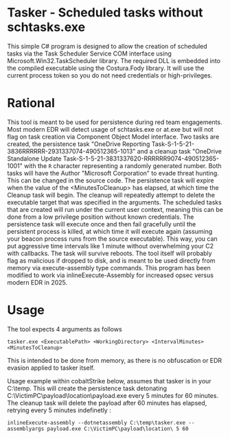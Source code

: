 # Tasker - Scheduled tasks without schtasks.exe
This simple C# program is designed to allow the creation of scheduled tasks via the Task Scheduler Service COM interface using Microsoft.Win32.TaskScheduler library. The required DLL is embedded into the compiled executable using the Costura.Fody library. It will use the current process token so you do not need credentials or high-privileges.

# Rational
This tool is meant to be used for persistence during red team engagements. Most modern EDR will detect usage of schtasks.exe or at.exe but will not flag on task creation via Component Object Model interface. Two tasks are created, the persistence task "OneDrive Reporting Task-S-1-5-21-3836RRRRRR-2931337074-490512365-1013" and a cleanup task "OneDrive Standalone Update Task-S-1-5-21-3831337620-RRRRRR9074-490512365-1001" with the ```R``` character representing a randomly generated number. Both tasks will have the Author "Microsoft Corporation" to evade threat hunting. This can be changed in the source code. The persistence task will expire when the value of the \<MinutesToCleanup\> has elapsed, at which time the Cleanup task will begin. The cleanup will repeatedly attempt to delete the executable target that was specified in the <ExecutablePath> <WorkingDirectory> arguments. The scheduled tasks that are created will run under the current user context, meaning this can be done from a low privilege position without known credentials. The persistence task will execute once and then fail gracefully until the persistent process is killed, at which time it will execute again (assuming your beacon process runs from the source executable). This way, you can put aggressive time intervals like 1 minute without overwhelming your C2 with callbacks. The task will survive reboots. The tool itself will probably flag as malicious if dropped to disk, and is meant to be used directly from memory via execute-assembly type commands. This program has been modified to work via inlineExecute-Assembly for increased opsec versus modern EDR in 2025.

# Usage
The tool expects 4 arguments as follows 

```tasker.exe <ExecutablePath> <WorkingDirectory> <IntervalMinutes> <MinutesToCleanup>``` 

This is intended to be done from memory, as there is no obfuscation or EDR evasion applied to tasker itself. 

Usage example within cobaltStrike below, assumes that tasker is in your C:\temp. This will create the persistence task detonating C:\VictimPC\payload\location\payload.exe every 5 minutes for 60 minutes. The cleanup task will delete the payload after 60 minutes has elapsed, retrying every 5 minutes indefinetly : 

```inlineExecute-assembly --dotnetassembly C:\temp\tasker.exe --assemblyargs payload.exe C:\VictimPC\payload\location\ 5 60```

